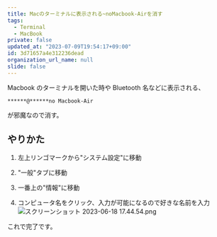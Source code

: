 ```yaml
---
title: Macのターミナルに表示される~noMacbook-Airを消す
tags:
  - Terminal
  - MacBook
private: false
updated_at: "2023-07-09T19:54:17+09:00"
id: 3d71657a4e312236dead
organization_url_name: null
slide: false
---
```


Macbook のターミナルを開いた時や Bluetooth 名などに表示される、

```:
******@******no Macbook-Air

```

が邪魔なので消す。

## やりかた

1. 左上リンゴマークから"システム設定"に移動

2. "一般"タブに移動

3. 一番上の"情報"に移動

4. コンピュータ名をクリック、入力が可能になるので好きな名前を入力
   ![スクリーンショット 2023-06-18 17.44.54.png](https://qiita-image-store.s3.ap-northeast-1.amazonaws.com/0/2778030/0664db83-c21c-bde6-7606-9f4ee0929002.png)

これで完了です。
